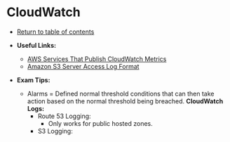 # CloudWatch

* [Return to table of contents](../../../README.md)

* **Useful Links:**
  * [AWS Services That Publish CloudWatch Metrics](https://docs.aws.amazon.com/AmazonCloudWatch/latest/monitoring/aws-services-cloudwatch-metrics.html)
  * [Amazon S3 Server Access Log Format](https://docs.aws.amazon.com/AmazonS3/latest/dev/LogFormat.html)

* **Exam Tips:**
  * Alarms = Defined normal threshold conditions that can then take action based on the normal threshold being breached.
  **CloudWatch Logs:**
    * Route 53 Logging:
      * Only works for public hosted zones.
    * S3 Logging:
